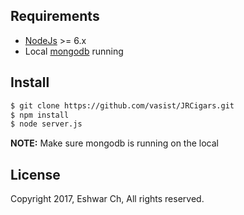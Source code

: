

## Requirements

* [NodeJs](http://nodejs.org) >= 6.x 
* Local [mongodb](http://mongodb.org) running 


## Install

```sh
$ git clone https://github.com/vasist/JRCigars.git
$ npm install
$ node server.js
```

**NOTE:** 
Make sure mongodb is running on the local

## License

Copyright 2017, Eshwar Ch, All rights reserved.
